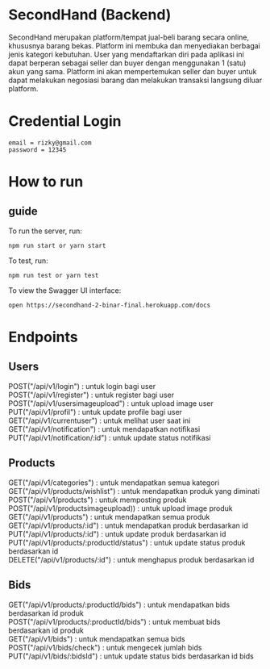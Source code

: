 # SecondHand (Backend)

SecondHand merupakan platform/tempat jual-beli barang secara online, khususnya barang bekas. Platform ini membuka dan
menyediakan berbagai jenis kategori kebutuhan. User yang mendaftarkan diri pada aplikasi ini dapat berperan sebagai
seller dan buyer dengan menggunakan 1 (satu) akun yang sama. Platform ini akan mempertemukan seller dan buyer
untuk dapat melakukan negosiasi barang dan melakukan transaksi langsung diluar platform.

# Credential Login

```
email = rizky@gmail.com
password = 12345
```

# How to run

## guide 

To run the server, run:

```
npm run start or yarn start
```

To test, run:

```
npm run test or yarn test
```
To view the Swagger UI interface:

```
open https://secondhand-2-binar-final.herokuapp.com/docs
```

# Endpoints

## Users
POST("/api/v1/login") : untuk login bagi user <br>
POST("/api/v1/register") : untuk register bagi user <br>
POST("/api/v1/usersimageupload") : untuk upload image user <br>
PUT("/api/v1/profil") : untuk update profile bagi user <br>
GET("/api/v1/currentuser") : untuk melihat user saat ini <br>
GET("/api/v1/notification") : untuk mendapatkan notifikasi <br>
PUT("/api/v1/notification/:id") : untuk update status notifikasi <br>

## Products
GET("/api/v1/categories") : untuk mendapatkan semua kategori <br>
GET("/api/v1/products/wishlist") : untuk mendapatkan produk yang diminati <br>
POST("/api/v1/products") : untuk memposting produk <br>
POST("/api/v1/productsimageupload)) : untuk upload image produk <br>
GET("/api/v1/products") : untuk mendapatkan semua produk <br>
GET("/api/v1/products/:id") : untuk mendapatkan produk berdasarkan id <br>
PUT("/api/v1/products/:id") : untuk update produk berdasarkan id <br> 
PUT("/api/v1/products/:productId/status") : untuk update status produk berdasarkan id <br>
DELETE("/api/v1/products/:id") : untuk menghapus produk berdasarkan id <br>

## Bids
GET("/api/v1/products/:productId/bids") : untuk mendapatkan bids berdasarkan id produk <br>
POST("/api/v1/products/:productId/bids") : untuk membuat bids berdasarkan id produk <br>
GET("/api/v1/bids") : untuk mendapatkan semua bids <br>
POST("/api/v1/bids/check") : untuk mengecek jumlah bids <br>
PUT("/api/v1/bids/:bidsId") : untuk update status bids berdasarkan id bids <br>
